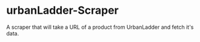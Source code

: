 # urbanLadder-Scraper
A scraper that will take a URL of a product from UrbanLadder and fetch it's data.
